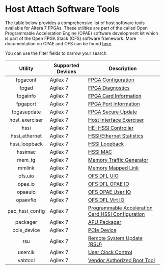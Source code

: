 # **Host Attach Software Tools**

The table below provides a comprehensive list of host software tools available for Altera 7 FPGAs. These utilities are part of the  called Open Programmable Acceleration Engine (OPAE) software development kit which is part of the Open FPGA Stack (OFS) software framework.  More documentation on OPAE and OFS can be found [here](https://ofs.github.io/).
  
You can use the filter fields to narrow your search. 


 | **Utility** |  Supported Devices | Description | 
| :-------:|-----------|-----------------|
| fpgaconf  | Agilex 7 | [FPGA Configuration](../host-attach-util/fpgaconf/fpgaconf.md) |
| fpgad  | Agilex 7 | [FPGA Diagnostics](../host-attach-util/fpgad/fpgad.md) |
| fpgainfo  | Agilex 7 | [FPGA Card Information](../host-attach-util/fpgainfo/fpgainfo.md) |
| fpgaport  | Agilex 7 | [FPGA Port Information](../host-attach-util/fpgaport/fpgaport.md) |
| fpgasupdate  | Agilex 7 | [FPGA Secure Update](../host-attach-util/fpgasupdate/fpgasupdate.md) |
| host_exerciser  | Agilex 7 | [Host Interface Exerciser](../host-attach-util/host_exerciser/host_exerciser.md) |
| hssi  | Agilex 7 | [HE-HSSI Controller](../host-attach-util/hssi/hssi.md) |
| hssi_ethernet  | Agilex 7 | [HSSI/Ethernet Statistics](../host-attach-util/hssi/hssi.md) |
| hssi_loopback  | Agilex 7 | [HSSI Loopback](../host-attach-util/hssiloopback/hssiloopback.md) |
| hssimac | Agilex 7 | [HSSI MAC](../host-attach-util/hssi/hssimac.md) |
| mem_tg  | Agilex 7 | [Memory Traffic Generator](../host-attach-util/mem_tg/mem_tg.md) |
| mmlink  | Agilex 7 | [Memory Mapped Link](../host-attach-util/mmlink/mmlink.md) |
| ofs.uio  | Agilex 7 | [OFS DFL UIO](../host-attach-util/ofs_uio/ofs_uio.md) |
| opae.io  | Agilex 7 | [OFS DFL OPAE IO](../host-attach-util/opaeio/opae_io.md) |
| opaeuio  | Agilex 7 | [OFS OPAE User IO](../host-attach-util/opaeuio/opaeuio.md) |
| opaevfio  | Agilex 7 | [OFS DFL Virt IO](../host-attach-util/opaevfio/opaevfio.md) |
| pac_hssi_config  | Agilex 7 | [Programmable Acceleration Card HSSI Configuration](../host-attach-util/pac_hssi_config/pac_hssi_config.md) |
| packager  | Agilex 7 | [AFU Packager](../host-attach-util/packager/packager.md) |
| pcie_device  | Agilex 7 | [PCIe Device](../host-attach-util/pci_device/pcie_device.md) |
| rsu  | Agilex 7 | [Remote System Update (RSU)](../host-attach-util/rsu/rsu.md) |
| userclk  | Agilex 7 | [User Clock Control](../host-attach-util/userclk/userclk.md) |
| vabtool  | Agilex 7 | [Vendor Authorized Boot Tool](../host-attach-util/vabtool/vabtool.md) |